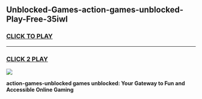 
## Unblocked-Games-action-games-unblocked-Play-Free-35iwl
<h3>
<a href="https://premium76.site?title=action-games-unblocked&ref=21A">CLICK TO PLAY</a></h3>
<hr>

<h3>
<a href="https://premium76.site?title=action-games-unblocked&ref=21A">CLICK 2 PLAY</a>
  
</h3>

<a href="https://premium76.site?title=action-games-unblocked&ref=21A"><img src="https://clearcache.store/games.png"></a>


**action-games-unblocked games unblocked: Your Gateway to Fun and Accessible Online Gaming**
